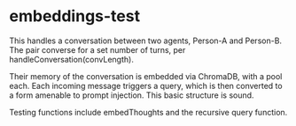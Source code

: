 # embeddings-test
 This handles a conversation between two agents, Person-A and Person-B.
 The pair converse for a set number of turns, per handleConversation(convLength).

 Their memory of the conversation is embedded via ChromaDB, with a pool each.
 Each incoming message triggers a query, which is then converted to a form amenable to prompt injection.
 This basic structure is sound.

 Testing functions include embedThoughts and the recursive query function.
